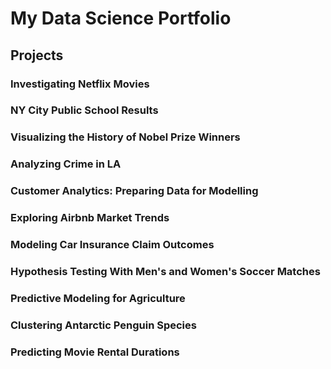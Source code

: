 # My Data Science Portfolio

## Projects

### Investigating Netflix Movies
  
### NY City Public School Results

### Visualizing the History of Nobel Prize Winners

### Analyzing Crime in LA

### Customer Analytics: Preparing Data for Modelling

### Exploring Airbnb Market Trends

### Modeling Car Insurance Claim Outcomes

### Hypothesis Testing With Men's and Women's Soccer Matches

### Predictive Modeling for Agriculture

###  Clustering Antarctic Penguin Species

### Predicting Movie Rental Durations 


